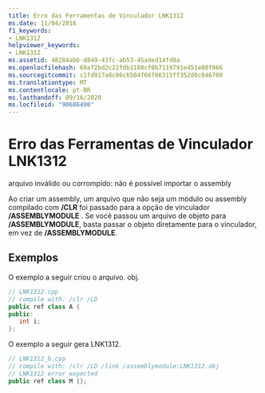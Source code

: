 ```yaml
---
title: Erro das Ferramentas de Vinculador LNK1312
ms.date: 11/04/2016
f1_keywords:
- LNK1312
helpviewer_keywords:
- LNK1312
ms.assetid: 48284abb-d849-43fc-ab53-45aded14fd8a
ms.openlocfilehash: 69af2bd2c22fdb1188cf0b7119791e451e80f966
ms.sourcegitcommit: c1fd917a8c06c6504f66f66315ff352d0c046700
ms.translationtype: MT
ms.contentlocale: pt-BR
ms.lasthandoff: 09/16/2020
ms.locfileid: "90686490"
---
```

# <a name="linker-tools-error-lnk1312"></a>Erro das Ferramentas de Vinculador LNK1312

arquivo inválido ou corrompido: não é possível importar o assembly

Ao criar um assembly, um arquivo que não seja um módulo ou assembly compilado com **/CLR** foi passado para a opção de vinculador **/ASSEMBLYMODULE** .  Se você passou um arquivo de objeto para **/ASSEMBLYMODULE**, basta passar o objeto diretamente para o vinculador, em vez de **/ASSEMBLYMODULE**.

## <a name="examples"></a>Exemplos

O exemplo a seguir criou o arquivo. obj.

```cpp
// LNK1312.cpp
// compile with: /clr /LD
public ref class A {
public:
   int i;
};
```

O exemplo a seguir gera LNK1312.

```cpp
// LNK1312_b.cpp
// compile with: /clr /LD /link /assemblymodule:LNK1312.obj
// LNK1312 error expected
public ref class M {};
```
